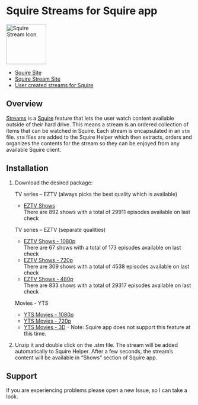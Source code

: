 # Squire Streams for Squire app

<img src="https://s3.amazonaws.com/Squire_Contents/sites+resources/github+streamers/stream_icon.png" width="108" height="108" alt="Squire Stream Icon"/>

- [Squire Site](http://www.squireapp.com)
- [Squire Stream Site](http://squireapp.com/features#streams)
- [User created streams for Squire](http://squirestreams.com/)

## Overview
[Streams](http://squireapp.com/features#streams) is a [Squire](http://www.squireapp.com) feature that lets the user watch content available outside of their hard drive. This means a stream is an ordered collection of items that can be watched in Squire. Each stream is encapsulated in an ```stm``` file. ```stm``` files are added to the Squire Helper which then extracts, orders and organizes the contents for the stream so they can be enjoyed from any available Squire client.

## Installation
1. Download the desired package:

    TV series – EZTV (always picks the best quality which is available)
    - [EZTV Shows](https://github.com/iharosi/Squire-Streams/releases/download/v0.2.0/eztv-shows.zip)  
    There are 892 shows with a total of 29911 episodes available on last check

    TV series – EZTV (separate qualities)
    - [EZTV Shows - 1080p](https://github.com/iharosi/Squire-Streams/releases/download/v0.2.0/eztv-1080p-shows.zip)  
    There are 67 shows with a total of 173 episodes available on last check
    - [EZTV Shows - 720p](https://github.com/iharosi/Squire-Streams/releases/download/v0.2.0/eztv-720p-shows.zip)  
    There are 309 shows with a total of 4538 episodes available on last check
    - [EZTV Shows - 480p](https://github.com/iharosi/Squire-Streams/releases/download/v0.2.0/eztv-480p-shows.zip)  
    There are 833 shows with a total of 29317 episodes available on last check

    Movies - YTS
    - [YTS Movies - 1080p](https://github.com/iharosi/Squire-Streams/releases/download/v0.2.0/yts-1080p-movies.zip)
    - [YTS Movies - 720p](https://github.com/iharosi/Squire-Streams/releases/download/v0.2.0/yts-720p-movies.zip)
    - [YTS Movies - 3D](https://github.com/iharosi/Squire-Streams/releases/download/v0.2.0/yts-3D-movies.zip) - Note: Squire app does not support this feature at this time.

2. Unzip it and double click on the .stm file.
The stream will be added automatically to Squire Helper.
After a few seconds, the stream’s content will be available in “Shows” section of Squire app.

## Support
If you are experiencing problems please open a new Issue, so I can take a look.

